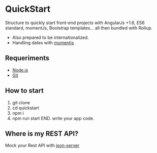 # QuickStart
Structure to quickly start front-end projects with AngularJs +1.6, ES6 standard, momentJs, Bootstrap templates... all then bundled with Rollup.

* Also prepared to be internationalized.
* Handling dates with [momentjs](http://momentjs.com/)
## Requeriments
* [Node.js](https://nodejs.org)
* [Git](https://git-scm.com/)

## How to start
1. git clone
2. cd quickstart
3. npm i
4. npm run start
END. write your app code.

## Where is my REST API?
Mock your Rest API with [json-server](https://github.com/typicode/json-server)
